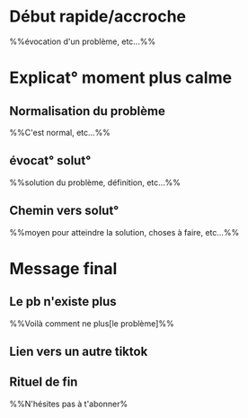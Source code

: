 # Début rapide/accroche
%%évocation d'un problème, etc...%%
# Explicat° moment plus calme
## Normalisation du problème
%%C'est normal, etc...%%
## évocat° solut°
%%solution du problème, définition, etc...%%
## Chemin vers solut°
%%moyen pour atteindre la solution, choses à faire, etc...%%
# Message final
## Le pb n'existe plus
%%Voilà comment ne plus[le problème]%%
## Lien vers un autre tiktok

## Rituel de fin
%%N'hésites pas à t'abonner%